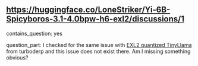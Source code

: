 ## https://huggingface.co/LoneStriker/Yi-6B-Spicyboros-3.1-4.0bpw-h6-exl2/discussions/1

contains_question: yes

question_part: I checked for the same issue with [EXL2 quantized TinyLlama](https://huggingface.co/turboderp/TinyLlama-1B-ckpt503-exl2/tree/4.0bpw) from turboderp and this issue does not exist there. Am I missing something obvious?